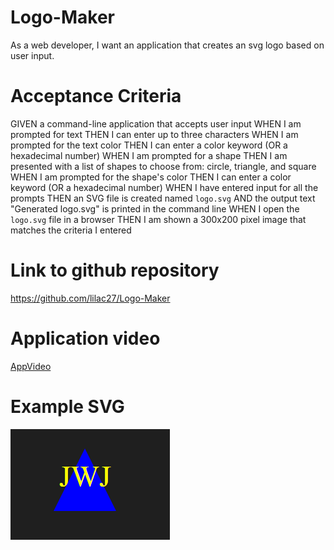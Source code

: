 # Logo-Maker

As a web developer, I want an application that creates an svg logo based on user input.

# Acceptance Criteria
GIVEN a command-line application that accepts user input
WHEN I am prompted for text
THEN I can enter up to three characters
WHEN I am prompted for the text color
THEN I can enter a color keyword (OR a hexadecimal number)
WHEN I am prompted for a shape
THEN I am presented with a list of shapes to choose from: circle, triangle, and square
WHEN I am prompted for the shape's color
THEN I can enter a color keyword (OR a hexadecimal number)
WHEN I have entered input for all the prompts
THEN an SVG file is created named `logo.svg`
AND the output text "Generated logo.svg" is printed in the command line
WHEN I open the `logo.svg` file in a browser
THEN I am shown a 300x200 pixel image that matches the criteria I entered

# Link to github repository
https://github.com/lilac27/Logo-Maker

# Application video
[AppVideo](<../../../Downloads/Untitled_ Jul 1, 2023 4_25 PM.webm>)

# Example SVG
![ExampleSVG](image.png)